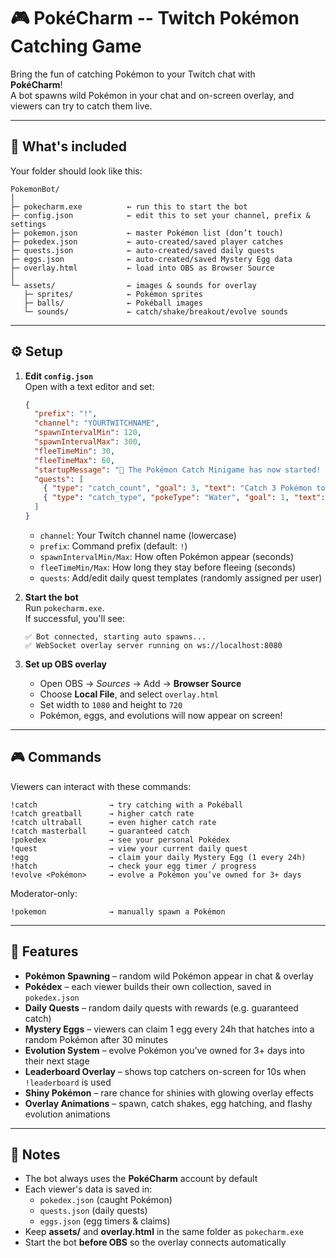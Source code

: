 # 🎮 PokéCharm -- Twitch Pokémon Catching Game

Bring the fun of catching Pokémon to your Twitch chat with  
**PokéCharm**!  
A bot spawns wild Pokémon in your chat and on-screen overlay, and
viewers can try to catch them live.

---

## 📂 What's included

Your folder should look like this:

```
PokemonBot/
│
├─ pokecharm.exe          ← run this to start the bot
├─ config.json            ← edit this to set your channel, prefix & settings
├─ pokemon.json           ← master Pokémon list (don’t touch)
├─ pokedex.json           ← auto-created/saved player catches
├─ quests.json            ← auto-created/saved daily quests
├─ eggs.json              ← auto-created/saved Mystery Egg data
├─ overlay.html           ← load into OBS as Browser Source
│
└─ assets/                ← images & sounds for overlay
   ├─ sprites/            ← Pokémon sprites
   ├─ balls/              ← Pokéball images
   └─ sounds/             ← catch/shake/breakout/evolve sounds
```

---

## ⚙️ Setup

1. **Edit `config.json`**  
   Open with a text editor and set:

   ```json
   {
     "prefix": "!",
     "channel": "YOURTWITCHNAME",
     "spawnIntervalMin": 120,
     "spawnIntervalMax": 300,
     "fleeTimeMin": 30,
     "fleeTimeMax": 60,
     "startupMessage": "🌟 The Pokémon Catch Minigame has now started! Get ready for wild encounters...",
     "quests": [
       { "type": "catch_count", "goal": 3, "text": "Catch 3 Pokémon today" },
       { "type": "catch_type", "pokeType": "Water", "goal": 1, "text": "Catch a Water-type Pokémon" }
     ]
   }
   ```

   - `channel`: Your Twitch channel name (lowercase)  
   - `prefix`: Command prefix (default: `!`)  
   - `spawnIntervalMin/Max`: How often Pokémon appear (seconds)  
   - `fleeTimeMin/Max`: How long they stay before fleeing (seconds)  
   - `quests`: Add/edit daily quest templates (randomly assigned per user)  

2. **Start the bot**  
   Run `pokecharm.exe`.  
   If successful, you'll see:

   ```
   ✅ Bot connected, starting auto spawns...
   ✅ WebSocket overlay server running on ws://localhost:8080
   ```

3. **Set up OBS overlay**  
   - Open OBS → *Sources* → Add → **Browser Source**  
   - Choose **Local File**, and select `overlay.html`  
   - Set width to `1080` and height to `720`  
   - Pokémon, eggs, and evolutions will now appear on screen!  

---

## 🎮 Commands

Viewers can interact with these commands:

```
!catch                → try catching with a Pokéball
!catch greatball      → higher catch rate
!catch ultraball      → even higher catch rate
!catch masterball     → guaranteed catch
!pokedex              → see your personal Pokédex
!quest                → view your current daily quest
!egg                  → claim your daily Mystery Egg (1 every 24h)
!hatch                → check your egg timer / progress
!evolve <Pokémon>     → evolve a Pokémon you’ve owned for 3+ days
```

Moderator-only:

```
!pokemon              → manually spawn a Pokémon
```

---

## 🌟 Features

- **Pokémon Spawning** – random wild Pokémon appear in chat & overlay  
- **Pokédex** – each viewer builds their own collection, saved in `pokedex.json`  
- **Daily Quests** – random daily quests with rewards (e.g. guaranteed catch)  
- **Mystery Eggs** – viewers can claim 1 egg every 24h that hatches into a random Pokémon after 30 minutes  
- **Evolution System** – evolve Pokémon you’ve owned for 3+ days into their next stage  
- **Leaderboard Overlay** – shows top catchers on-screen for 10s when `!leaderboard` is used  
- **Shiny Pokémon** – rare chance for shinies with glowing overlay effects  
- **Overlay Animations** – spawn, catch shakes, egg hatching, and flashy evolution animations  

---

## 🐾 Notes

- The bot always uses the **PokéCharm** account by default  
- Each viewer's data is saved in:
  - `pokedex.json` (caught Pokémon)  
  - `quests.json` (daily quests)  
  - `eggs.json` (egg timers & claims)  
- Keep **assets/** and **overlay.html** in the same folder as `pokecharm.exe`  
- Start the bot **before OBS** so the overlay connects automatically  
